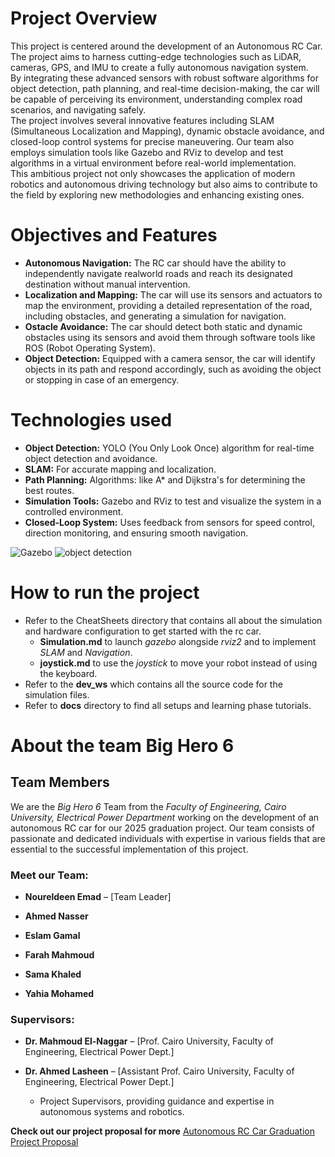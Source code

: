 # Project Overview
This project is centered around the development of an Autonomous RC Car.  
The project aims to harness cutting-edge technologies such as LiDAR, cameras, GPS, and IMU to create a fully autonomous navigation system.  
By integrating these advanced sensors with robust software algorithms for object detection, path planning, and real-time decision-making, the car will be capable of perceiving its environment, understanding complex road scenarios, and navigating safely.  
The project involves several innovative features including SLAM (Simultaneous Localization and Mapping), dynamic obstacle avoidance, and closed-loop control systems for precise maneuvering. Our team also employs simulation tools like Gazebo and RViz to develop and test algorithms in a virtual environment before real-world implementation.  
This ambitious project not only showcases the application of modern robotics and autonomous driving technology but also aims to contribute to the field by exploring new methodologies and enhancing existing ones.

# Objectives and Features
- **Autonomous Navigation:** The RC car should have the ability to independently navigate realworld roads and reach its designated destination without manual intervention.
- **Localization and Mapping:** The car will use its sensors and actuators to map the environment, providing a detailed representation of the road, including obstacles, and generating a simulation for navigation.
- **Ostacle Avoidance:** The car should detect both static and dynamic obstacles using its sensors and avoid them through software tools like ROS (Robot Operating System).
- **Object Detection:** Equipped with a camera sensor, the car will identify objects in its path and respond accordingly, such as avoiding the object or stopping in case of an emergency.

# Technologies used
- **Object Detection:** YOLO (You Only Look Once) algorithm for real-time object detection and avoidance.
- **SLAM:** For accurate mapping and localization. 
- **Path Planning:** Algorithms: like A* and Dijkstra's for determining the best routes. 
- **Simulation Tools:** Gazebo and RViz to test and visualize the system in a controlled environment. 
- **Closed-Loop System:** Uses feedback from sensors for speed control, direction monitoring, and ensuring smooth navigation.

![Gazebo](https://www.clearpathrobotics.com/assets/guides/kinetic/warthog/_images/warthog_gazebo.png)
![object detection](https://kajabi-storefronts-production.kajabi-cdn.com/kajabi-storefronts-production/file-uploads/blogs/22606/images/1446e76-f181-6047-4e73-8d8ba3c6a50e_object_detection_1.webp)

# How to run the project
- Refer to the CheatSheets directory that contains all about the simulation and hardware configuration to get started with the rc car.  
  - **Simulation.md** to launch *gazebo* alongside *rviz2* and to implement *SLAM* and *Navigation*.  
  - **joystick.md** to use the *joystick* to move your robot instead of using the keyboard.  
- Refer to the **dev_ws** which contains all the source code for the simulation files.  
- Refer to **docs** directory to find all setups and learning phase tutorials.  

# About the team **Big Hero 6** 

## Team Members

We are the *Big Hero 6* Team from the *Faculty of Engineering, Cairo University, Electrical Power Department* working on the development of an autonomous RC car for our 2025 graduation project. Our team consists of passionate and dedicated individuals with expertise in various fields that are essential to the successful implementation of this project.

### Meet our Team:

- **Noureldeen Emad** – [Team Leader]


- **Ahmed Nasser**

  
- **Eslam Gamal**


- **Farah Mahmoud**


- **Sama Khaled**


- **Yahia Mohamed**


### Supervisors:
- **Dr. Mahmoud El-Naggar** – [Prof. Cairo University, Faculty of Engineering, Electrical Power Dept.]

- **Dr. Ahmed Lasheen** – [Assistant Prof. Cairo University, Faculty of Engineering, Electrical Power Dept.]
  - Project Supervisors, providing guidance and expertise in autonomous systems and robotics.



**Check out our project proposal for more** [Autonomous RC Car Graduation Project Proposal](https://drive.google.com/file/d/1CbgzzAHH4dYqfB2Jl7uqtO-rwBZz6TLr/view?usp=sharing)
